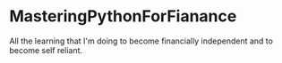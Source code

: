 # MasteringPythonForFianance
All the learning that I'm doing to become financially independent and to become self reliant.
